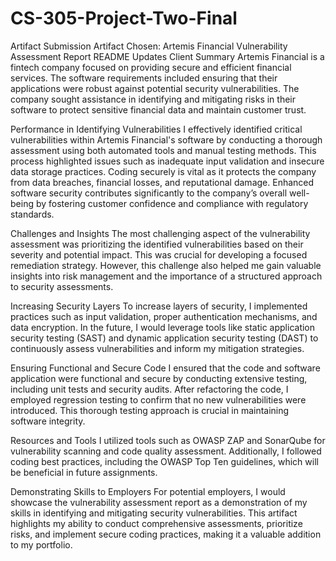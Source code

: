 # CS-305-Project-Two-Final
Artifact Submission
Artifact Chosen: Artemis Financial Vulnerability Assessment Report
README Updates
Client Summary
Artemis Financial is a fintech company focused on providing secure and efficient financial services. The software requirements included ensuring that their applications were robust against potential security vulnerabilities. The company sought assistance in identifying and mitigating risks in their software to protect sensitive financial data and maintain customer trust.

Performance in Identifying Vulnerabilities
I effectively identified critical vulnerabilities within Artemis Financial's software by conducting a thorough assessment using both automated tools and manual testing methods. This process highlighted issues such as inadequate input validation and insecure data storage practices. Coding securely is vital as it protects the company from data breaches, financial losses, and reputational damage. Enhanced software security contributes significantly to the company’s overall well-being by fostering customer confidence and compliance with regulatory standards.

Challenges and Insights
The most challenging aspect of the vulnerability assessment was prioritizing the identified vulnerabilities based on their severity and potential impact. This was crucial for developing a focused remediation strategy. However, this challenge also helped me gain valuable insights into risk management and the importance of a structured approach to security assessments.

Increasing Security Layers
To increase layers of security, I implemented practices such as input validation, proper authentication mechanisms, and data encryption. In the future, I would leverage tools like static application security testing (SAST) and dynamic application security testing (DAST) to continuously assess vulnerabilities and inform my mitigation strategies.

Ensuring Functional and Secure Code
I ensured that the code and software application were functional and secure by conducting extensive testing, including unit tests and security audits. After refactoring the code, I employed regression testing to confirm that no new vulnerabilities were introduced. This thorough testing approach is crucial in maintaining software integrity.

Resources and Tools
I utilized tools such as OWASP ZAP and SonarQube for vulnerability scanning and code quality assessment. Additionally, I followed coding best practices, including the OWASP Top Ten guidelines, which will be beneficial in future assignments.

Demonstrating Skills to Employers
For potential employers, I would showcase the vulnerability assessment report as a demonstration of my skills in identifying and mitigating security vulnerabilities. This artifact highlights my ability to conduct comprehensive assessments, prioritize risks, and implement secure coding practices, making it a valuable addition to my portfolio.



